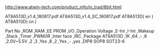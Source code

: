 http://www.atwin-tech.com/product_info/in_trad/8bit.html

AT8A513D_v1.4_180817.pdf  AT8A513D_v1.4_SC_180817.pdf
AT8A513D( en )            AT8A513D( cn )    


Part No  ,ROM ,RAM ,EE PROM ,I/O ,Operation Voltage ,E-Int ,I-Int ,Wakeup ,Stack ,Timer ,PWM/IR ,Inter face ,IRC ,Package
AT8A513D ,1K  ,64  ,-       ,6   ,2.0V~5.5V         ,2     ,3     ,Yes    ,8     ,2     ,Yes    ,-          ,yes ,DIP8 SOP8 SOT23-6

